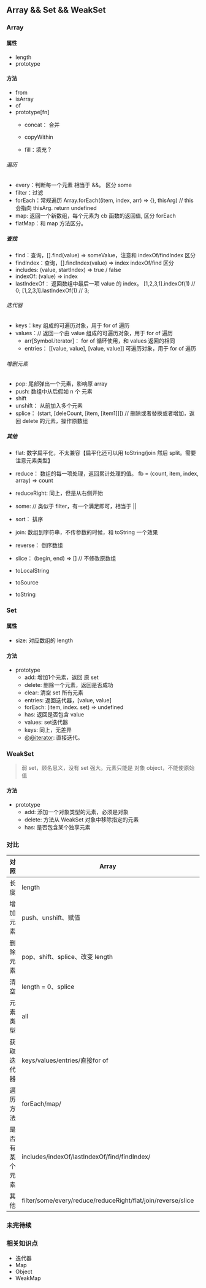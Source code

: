 ## Array && Set && WeakSet

### Array
#### 属性
- length
- prototype
#### 方法
- from
- isArray
- of
- prototype[fn]
  - concat： 合并
  - copyWithin

  - fill：填充？

###### 遍历
  - every：判断每一个元素 相当于 &&。 区分 some
  - filter：过滤
  - forEach：常规遍历 Array.forEach((item, index, arr) => {}, thisArg) // this 会指向 thisArg. return undefined
  - map: 返回一个新数组，每个元素为 cb 函数的返回值, 区分 forEach
  - flatMap：和 map 方法区分。
##### 查找
  - find：查询，[].find(value) => someValue，注意和 indexOf/findIndex 区分
  - findIndex：查询，[].findIndex(value) => index indexOf/find 区分
  - includes: (value, startIndex) => true / false
  - indexOf: (value) => index
  - lastIndexOf： 返回数组中最后一项 value 的 index。 [1,2,3,1].indexOf(1) // 0;  [1,2,3,1].lastIndexOf(1) // 3;
###### 迭代器
- keys：key 组成的可遍历对象，用于 for of 遍历
- values：// 返回一个由 value 组成的可遍历对象，用于 for of 遍历
  - arr[Symbol.iterator]： for of 循环使用，和 values 返回的相同
  - entries： [[value, value], [value, value]] 可遍历对象，用于 for of 遍历

###### 增删元素
- pop: 尾部弹出一个元素，影响原 array
- push: 数组中从后假如 n 个 元素
- shift
- unshift： 从前加入多个元素
- splice： (start, [deleCount, [item, [item1]]]) // 删除或者替换或者增加，返回 delete 的元素，操作原数组



##### 其他
- flat: 数字扁平化，不太兼容【扁平化还可以用 toString/join  然后 split。需要注意元素类型】
- reduce： 数组的每一项处理，返回累计处理的值。 fb = (count, item, index, array) => count
- reduceRight: 同上，但是从右侧开始
- some: // 类似于 filter，有一个满足即可，相当于 ||
- sort： 排序

- join: 数组到字符串，不传参数的时候，和 toString 一个效果
- reverse： 倒序数组
- slice： (begin, end) => [] // 不修改原数组

- toLocalString
- toSource
- toString



### Set
#### 属性
- size: 对应数组的 length
#### 方法
- prototype
  - add: 增加1个元素，返回 原 set
  - delete: 删除一个元素，返回是否成功
  - clear: 清空 set 所有元素
  - entries: 返回迭代器，[value, value]
  - forEach: (item, index. set) => undefined
  - has: 返回是否包含 value
  - values: set迭代器
  - keys: 同上，无差异
  - [@@iterator](): 直接迭代。

### WeakSet
> 弱 set，顾名思义，没有 set 强大。元素只能是 对象 object，不能使原始值
#### 方法
- prototype
  - add: 添加一个对象类型的元素，必须是对象
  - delete: 方法从 WeakSet 对象中移除指定的元素
  - has: 是否包含某个独享元素


### 对比
| 对照           | Array                                        | Set       | WeakSet   |
| -------------- | -------------------------------------------- | --------- | --------- |
| 长度           | length                                       | size      | -         |
| 增加元素       | push、unshift、赋值                          | add       | add       |
| 删除元素       | pop、shift、splice、改变 length              | delete    | delete    |
| 清空           | length = 0、splice                           | clear     | -         |
| 元素类型       | all                                          | all       | object    |
| 获取迭代器     | keys/values/entries/直接for of               | ext: next | ext: next |
| 遍历方法       | forEach/map/                                      | forEach   | -         |
| 是否有某个元素 | includes/indexOf/lastIndexOf/find/findIndex/ | has       | has       |
|其他|filter/some/every/reduce/reduceRight/flat/join/reverse/slice|-|-|


### 未完待续

### 相关知识点
- 迭代器
- Map
- Object
- WeakMap




